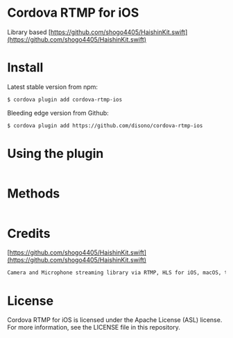 # Cordova RTMP for iOS
Library based [https://github.com/shogo4405/HaishinKit.swift](https://github.com/shogo4405/HaishinKit.swift)

# Install
Latest stable version from npm:
```sh
$ cordova plugin add cordova-rtmp-ios
```
Bleeding edge version from Github:
```sh
$ cordova plugin add https://github.com/disono/cordova-rtmp-ios
```

# Using the plugin
```sh

```

# Methods
```sh

```

# Credits
[https://github.com/shogo4405/HaishinKit.swift](https://github.com/shogo4405/HaishinKit.swift)
```sh
Camera and Microphone streaming library via RTMP, HLS for iOS, macOS, tvOS.
```

# License
Cordova RTMP for iOS is licensed under the Apache License (ASL) license. For more information, see the LICENSE file in this repository.